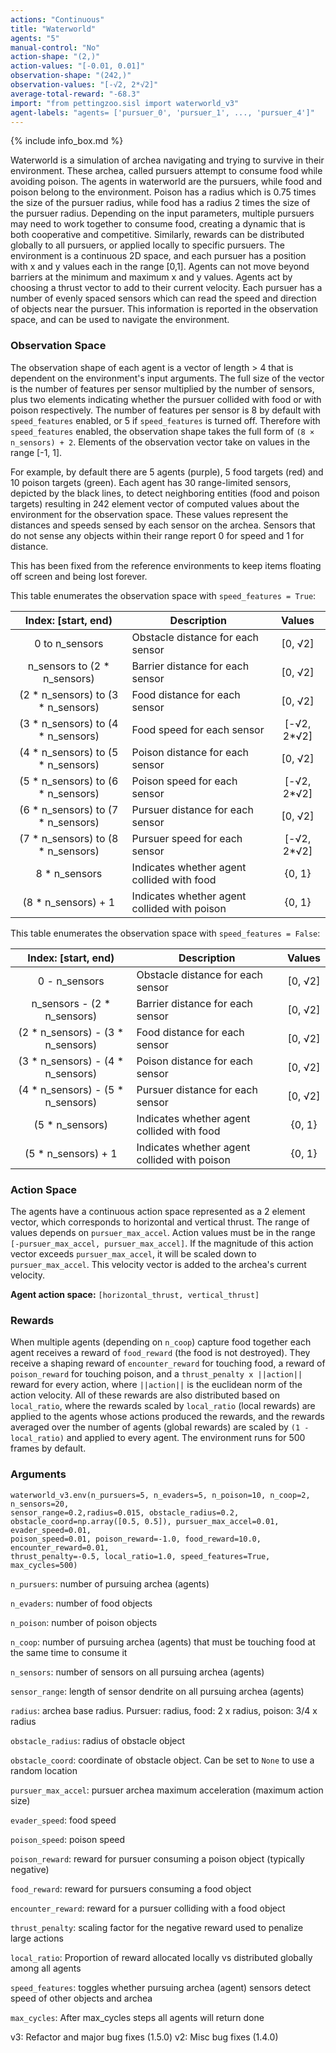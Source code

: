 ```yaml
---
actions: "Continuous"
title: "Waterworld"
agents: "5"
manual-control: "No"
action-shape: "(2,)"
action-values: "[-0.01, 0.01]"
observation-shape: "(242,)"
observation-values: "[-√2, 2*√2]"
average-total-reward: "-68.3"
import: "from pettingzoo.sisl import waterworld_v3"
agent-labels: "agents= ['pursuer_0', 'pursuer_1', ..., 'pursuer_4']"
---
```


{% include info_box.md %}

Waterworld is a simulation of archea navigating and trying to survive in their environment. These archea, called pursuers attempt to consume food while avoiding poison. The agents in waterworld are the pursuers, while food and poison belong to the environment. Poison has a radius which is 0.75 times the size of the pursuer radius, while food has a radius 2 times the size of the pursuer radius. Depending on the input parameters, multiple pursuers may need to work together to consume food, creating a dynamic that is both cooperative and competitive. Similarly, rewards can be distributed globally to all pursuers, or applied locally to specific pursuers. The environment is a continuous 2D space, and each pursuer has a position with x and y values each in the range [0,1]. Agents can not move beyond barriers at the minimum and maximum x and y values. Agents act by choosing a thrust vector to add to their current velocity. Each pursuer has a number of evenly spaced sensors which can read the speed and direction of objects near the pursuer. This information is reported in the observation space, and can be used to navigate the environment.

### Observation Space

The observation shape of each agent is a vector of length > 4 that is dependent on the environment's input arguments. The full size of the vector is the number of features per sensor multiplied by the number of sensors, plus two elements indicating whether the pursuer collided with food or with poison respectively. The number of features per sensor is 8 by default with `speed_features` enabled, or 5 if `speed_features` is turned off. Therefore with `speed_features` enabled, the observation shape takes the full form of `(8 × n_sensors) + 2`. Elements of the observation vector take on values in the range [-1, 1].

For example, by default there are 5 agents (purple), 5 food targets (red) and 10 poison targets (green). Each agent has 30 range-limited sensors, depicted by the black lines, to detect neighboring entities (food and poison targets) resulting in 242 element vector of computed values about the environment for the observation space. These values represent the distances and speeds sensed by each sensor on the archea. Sensors that do not sense any objects within their range report 0 for speed and 1 for distance.

This has been fixed from the reference environments to keep items floating off screen and being lost forever.

This table enumerates the observation space with `speed_features = True`:

|        Index: [start, end)         | Description                                  |   Values    |
| :--------------------------------: | -------------------------------------------- | :---------: |
|           0 to n_sensors           | Obstacle distance for each sensor            |   [0, √2]   |
|    n_sensors to (2 * n_sensors)    | Barrier distance for each sensor             |   [0, √2]   |
| (2 * n_sensors) to (3 * n_sensors) | Food distance for each sensor                |   [0, √2]   |
| (3 * n_sensors) to (4 * n_sensors) | Food speed for each sensor                   | [-√2, 2*√2] |
| (4 * n_sensors) to (5 * n_sensors) | Poison distance for each sensor              |   [0, √2]   |
| (5 * n_sensors) to (6 * n_sensors) | Poison speed for each sensor                 | [-√2, 2*√2] |
| (6 * n_sensors) to (7 * n_sensors) | Pursuer distance for each sensor             |   [0, √2]   |
| (7 * n_sensors) to (8 * n_sensors) | Pursuer speed for each sensor                | [-√2, 2*√2] |
|           8 * n_sensors            | Indicates whether agent collided with food   |   {0, 1}    |
|        (8 * n_sensors) + 1         | Indicates whether agent collided with poison |   {0, 1}    |

This table enumerates the observation space with `speed_features = False`:

|        Index: [start, end)        | Description                                  | Values  |
| :-------------------------------: | -------------------------------------------- | :-----: |
|           0 - n_sensors           | Obstacle distance for each sensor            | [0, √2] |
|    n_sensors - (2 * n_sensors)    | Barrier distance for each sensor             | [0, √2] |
| (2 * n_sensors) - (3 * n_sensors) | Food distance for each sensor                | [0, √2] |
| (3 * n_sensors) - (4 * n_sensors) | Poison distance for each sensor              | [0, √2] |
| (4 * n_sensors) - (5 * n_sensors) | Pursuer distance for each sensor             | [0, √2] |
|          (5 * n_sensors)          | Indicates whether agent collided with food   | {0, 1}  |
|        (5 * n_sensors) + 1        | Indicates whether agent collided with poison | {0, 1}  |

### Action Space

The agents have a continuous action space represented as a 2 element vector, which corresponds to horizontal and vertical thrust. The range of values depends on `pursuer_max_accel`.  Action values must be in the range `[-pursuer_max_accel, pursuer_max_accel]`. If the magnitude of this action vector exceeds `pursuer_max_accel`, it will be scaled down to `pursuer_max_accel`. This velocity vector is added to the archea's current velocity.

**Agent action space:** `[horizontal_thrust, vertical_thrust]`

### Rewards

When multiple agents (depending on `n_coop`) capture food together each agent receives a reward of `food_reward` (the food is not destroyed). They receive a shaping reward of `encounter_reward` for touching food, a reward of `poison_reward` for touching poison, and a `thrust_penalty x ||action||` reward for every action, where `||action||` is the euclidean norm of the action velocity. All of these rewards are also distributed based on `local_ratio`, where the rewards scaled by `local_ratio` (local rewards) are applied to the agents whose actions produced the rewards, and the rewards averaged over the number of agents (global rewards) are scaled by `(1 - local_ratio)` and applied to every agent. The environment runs for 500 frames by default.

### Arguments

```
waterworld_v3.env(n_pursuers=5, n_evaders=5, n_poison=10, n_coop=2, n_sensors=20,
sensor_range=0.2,radius=0.015, obstacle_radius=0.2,
obstacle_coord=np.array([0.5, 0.5]), pursuer_max_accel=0.01, evader_speed=0.01,
poison_speed=0.01, poison_reward=-1.0, food_reward=10.0, encounter_reward=0.01,
thrust_penalty=-0.5, local_ratio=1.0, speed_features=True, max_cycles=500)
```

`n_pursuers`: number of pursuing archea (agents)

`n_evaders`: number of food objects

`n_poison`: number of poison objects

`n_coop`: number of pursuing archea (agents) that must be touching food at the same time to consume it

`n_sensors`: number of sensors on all pursuing archea (agents)

`sensor_range`: length of sensor dendrite on all pursuing archea (agents)

`radius`: archea base radius. Pursuer: radius, food: 2 x radius, poison: 3/4 x radius

`obstacle_radius`: radius of obstacle object

`obstacle_coord`: coordinate of obstacle object. Can be set to `None` to use a random location

`pursuer_max_accel`: pursuer archea maximum acceleration (maximum action size)

`evader_speed`: food speed

`poison_speed`: poison speed

`poison_reward`: reward for pursuer consuming a poison object (typically negative)

`food_reward`: reward for pursuers consuming a food object

`encounter_reward`: reward for a pursuer colliding with a food object

`thrust_penalty`: scaling factor for the negative reward used to penalize large actions

`local_ratio`: Proportion of reward allocated locally vs distributed globally among all agents

`speed_features`: toggles whether pursuing archea (agent) sensors detect speed of other objects and archea

`max_cycles`: After max_cycles steps all agents will return done


v3: Refactor and major bug fixes (1.5.0)
v2: Misc bug fixes (1.4.0)